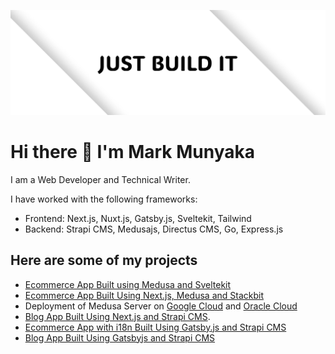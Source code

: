 ![Cover](twitter-cover.png)

# Hi there 👋 I'm Mark Munyaka

I am a Web Developer and Technical Writer.

I have worked with the following frameworks:
- Frontend: Next.js, Nuxt.js, Gatsby.js, Sveltekit, Tailwind
- Backend: Strapi CMS, Medusajs, Directus CMS, Go, Express.js

## Here are some of my projects
- [Ecommerce App Built using Medusa and Sveltekit](https://dev.to/markmunyaka/building-an-ecommerce-store-using-medusa-and-sveltekit-4no0)
- [Ecommerce App Built Using Next.js, Medusa and Stackbit](https://github.com/Marktawa/medusa-stackbit-app)
- Deployment of Medusa Server on [Google Cloud](https://dev.to/markmunyaka/deploy-a-medusa-server-on-google-cloud-for-free-3i3a) and [Oracle Cloud](https://dev.to/markmunyaka/deploying-medusa-to-oracle-cloud-501e)
- [Blog App Built Using Next.js and Strapi CMS](https://github.com/Marktawa/blog-strapi). 
- [Ecommerce App with i18n Built Using Gatsby.js and Strapi CMS](https://github.com/Marktawa/tags-strapi-bluedolphin)
- [Blog App Built Using Gatsbyjs and Strapi CMS](https://github.com/Marktawa/strapi-gatsby-blog)






